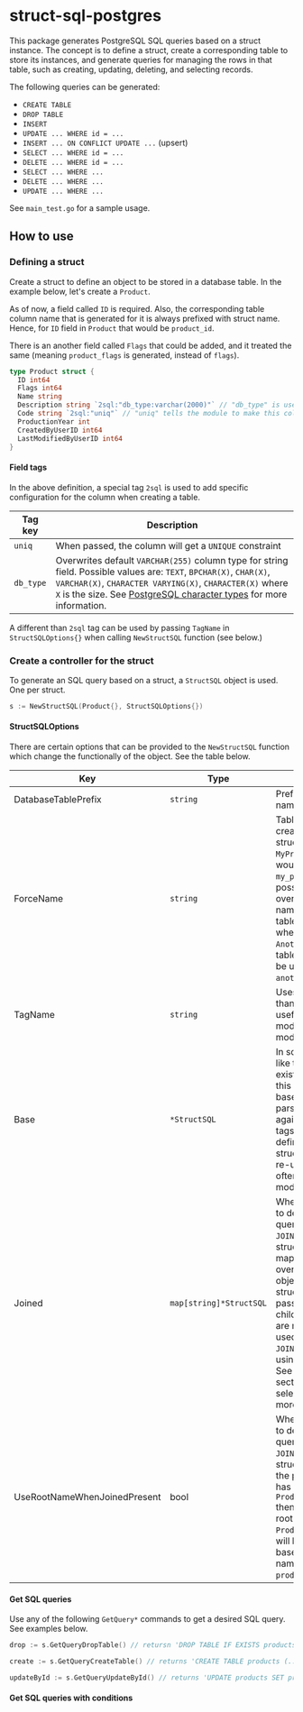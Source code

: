 # struct-sql-postgres

This package generates PostgreSQL SQL queries based on a struct instance. The concept is to define a struct, create a corresponding table to store its instances, and generate queries for managing the rows in that table, such as creating, updating, deleting, and selecting records.

The following queries can be generated:

* `CREATE TABLE`
* `DROP TABLE`
* `INSERT`
* `UPDATE ... WHERE id = ...`
* `INSERT ... ON CONFLICT UPDATE ...` (upsert)
* `SELECT ... WHERE id = ...`
* `DELETE ... WHERE id = ...`
* `SELECT ... WHERE ...`
* `DELETE ... WHERE ...`
* `UPDATE ... WHERE ...`

See `main_test.go` for a sample usage.


## How to use

### Defining a struct

Create a struct to define an object to be stored in a database table.  In the example below, let's create a `Product`.

As of now, a field called `ID` is required.  Also, the corresponding table column name that is generated for it is always prefixed with struct name. Hence, for `ID` field in `Product` that would be `product_id`.

There is an another field called `Flags` that could be added, and it treated the same (meaning `product_flags` is generated, instead of `flags`).

````go
type Product struct {
  ID int64
  Flags int64
  Name string
  Description string `2sql:"db_type:varchar(2000)"` // "db_type" is used to force a specific string type for a column
  Code string `2sql:"uniq"` // "uniq" tells the module to make this column uniq
  ProductionYear int
  CreatedByUserID int64
  LastModifiedByUserID int64
}
````

#### Field tags

In the above definition, a special tag `2sql` is used to add specific configuration for the column when creating a table.

| Tag key | Description |
|---|-----------|
| `uniq` | When passed, the column will get a `UNIQUE` constraint|
| `db_type` | Overwrites default `VARCHAR(255)` column type for string field. Possible values are: `TEXT`, `BPCHAR(X)`, `CHAR(X)`, `VARCHAR(X)`, `CHARACTER VARYING(X)`, `CHARACTER(X)` where `X` is the size. See [PostgreSQL character types](https://www.postgresql.org/docs/current/datatype-character.html) for more information. |

A different than `2sql` tag can be used by passing `TagName` in `StructSQLOptions{}` when calling `NewStructSQL` function (see below.)

### Create a controller for the struct

To generate an SQL query based on a struct, a `StructSQL` object is used.  One per struct.

````go
s := NewStructSQL(Product{}, StructSQLOptions{})
````

#### StructSQLOptions

There are certain options that can be provided to the `NewStructSQL` function which change the functionally of the object.  See the table below.

| Key | Type | Description |
|---|---|---|
| DatabaseTablePrefix | `string` | Prefix for the table name, eg. `myprefix_` |
| ForceName | `string` | Table name is created out of the struct name, eg. for `MyProduct` that would be `my_products`. It is possible to overwrite the struct name, and further table name.  Hence, when `ForceName` is `AnotherStruct` then table name that will be used becomes `another_structs`. |
| TagName | `string` | Uses a different tag than `2sql`.  It is very useful when another module uses this module. |
| Base | `*StructSQL` | In some cases, we'd like to use already existing instance of this object as a base, instead of parsing the struct again.  For example, tags are already defined in another struct and should be re-used.  This is often used by other modules. |
| Joined | `map[string]*StructSQL` | When struct is used to describe a `SELECT` query with `INNER JOIN` to another structs (tables), this map can be used to overwrite `StructSQL` objects for children structs.  If not passed, then children structs that are meant to be used with `INNER JOIN` will be created using `NewStructSQL`.  See one of below sections on joined select queries for more details. |
| UseRootNameWhenJoinedPresent | bool | When struct is used to describe a `SELECT` query with `INNER JOIN` to another structs (tables) and the parent struct has a name like `Product_WithDetails` then it's so-called root name is `Product`, and that will be used as a base for the table name (so it'll be `products`). |

#### Get SQL queries

Use any of the following `GetQuery*` commands to get a desired SQL query.  See examples below.

````go
drop := s.GetQueryDropTable() // retursn 'DROP TABLE IF EXISTS products'

create := s.GetQueryCreateTable() // returns 'CREATE TABLE products (...)'

updateById := s.GetQueryUpdateById() // returns 'UPDATE products SET product_flags = $1, name = $2 ... WHERE product_id = $8
````

#### Get SQL queries with conditions

